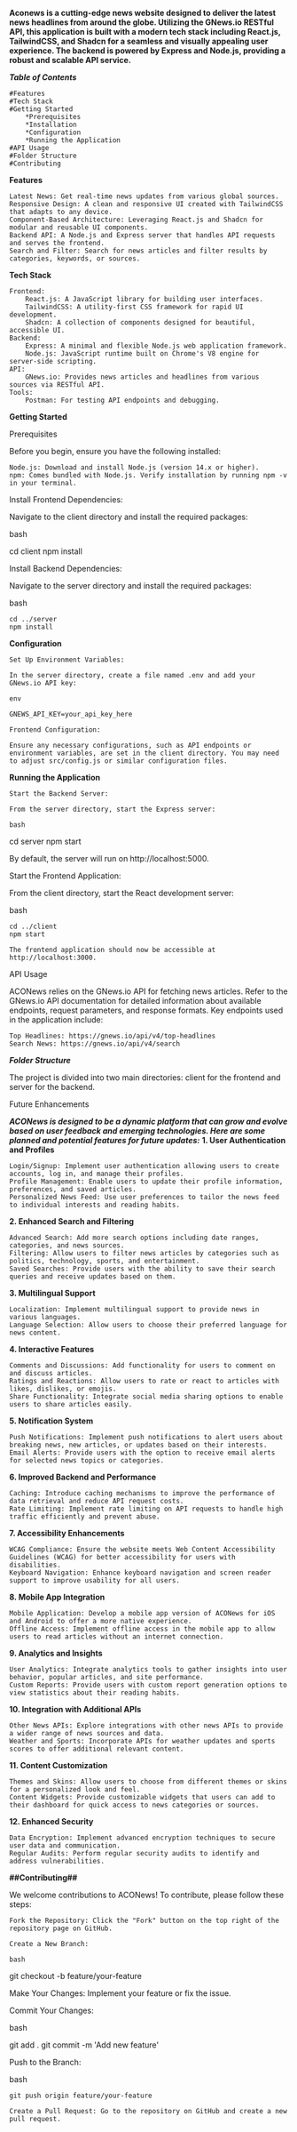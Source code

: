 **Aconews is a cutting-edge news website designed to deliver the latest news headlines from around the globe. Utilizing the GNews.io RESTful API, this application is built with a modern tech stack including React.js, TailwindCSS, and Shadcn for a seamless and visually appealing user experience. The backend is powered by Express and Node.js, providing a robust and scalable API service.**


***Table of Contents***

    #Features
    #Tech Stack
    #Getting Started
        *Prerequisites
        *Installation
        *Configuration
        *Running the Application
    #API Usage
    #Folder Structure
    #Contributing
 

**Features**

    Latest News: Get real-time news updates from various global sources.
    Responsive Design: A clean and responsive UI created with TailwindCSS that adapts to any device.
    Component-Based Architecture: Leveraging React.js and Shadcn for modular and reusable UI components.
    Backend API: A Node.js and Express server that handles API requests and serves the frontend.
    Search and Filter: Search for news articles and filter results by categories, keywords, or sources.

**Tech Stack**

    Frontend:
        React.js: A JavaScript library for building user interfaces.
        TailwindCSS: A utility-first CSS framework for rapid UI development.
        Shadcn: A collection of components designed for beautiful, accessible UI.
    Backend:
        Express: A minimal and flexible Node.js web application framework.
        Node.js: JavaScript runtime built on Chrome's V8 engine for server-side scripting.
    API:
        GNews.io: Provides news articles and headlines from various sources via RESTful API.
    Tools:
        Postman: For testing API endpoints and debugging.

**Getting Started**

Prerequisites

Before you begin, ensure you have the following installed:

    Node.js: Download and install Node.js (version 14.x or higher).
    npm: Comes bundled with Node.js. Verify installation by running npm -v in your terminal.

Install Frontend Dependencies:

Navigate to the client directory and install the required packages:

bash

cd client
npm install

Install Backend Dependencies:

Navigate to the server directory and install the required packages:

bash

    cd ../server
    npm install

**Configuration**

    Set Up Environment Variables:

    In the server directory, create a file named .env and add your GNews.io API key:

    env

    GNEWS_API_KEY=your_api_key_here

    Frontend Configuration:

    Ensure any necessary configurations, such as API endpoints or environment variables, are set in the client directory. You may need to adjust src/config.js or similar configuration files.

**Running the Application**

    Start the Backend Server:

    From the server directory, start the Express server:

    bash

cd server
npm start

By default, the server will run on http://localhost:5000.

Start the Frontend Application:

From the client directory, start the React development server:

bash

    cd ../client
    npm start

    The frontend application should now be accessible at http://localhost:3000.

API Usage

ACONews relies on the GNews.io API for fetching news articles. Refer to the GNews.io API documentation for detailed information about available endpoints, request parameters, and response formats. Key endpoints used in the application include:

    Top Headlines: https://gnews.io/api/v4/top-headlines
    Search News: https://gnews.io/api/v4/search

***Folder Structure***

The project is divided into two main directories: client for the frontend and server for the backend.

Future Enhancements

***ACONews is designed to be a dynamic platform that can grow and evolve based on user feedback and emerging technologies. Here are some planned and potential features for future updates:***
**1. User Authentication and Profiles**

    Login/Signup: Implement user authentication allowing users to create accounts, log in, and manage their profiles.
    Profile Management: Enable users to update their profile information, preferences, and saved articles.
    Personalized News Feed: Use user preferences to tailor the news feed to individual interests and reading habits.

**2. Enhanced Search and Filtering**

    Advanced Search: Add more search options including date ranges, categories, and news sources.
    Filtering: Allow users to filter news articles by categories such as politics, technology, sports, and entertainment.
    Saved Searches: Provide users with the ability to save their search queries and receive updates based on them.

**3. Multilingual Support**

    Localization: Implement multilingual support to provide news in various languages.
    Language Selection: Allow users to choose their preferred language for news content.

**4. Interactive Features**

    Comments and Discussions: Add functionality for users to comment on and discuss articles.
    Ratings and Reactions: Allow users to rate or react to articles with likes, dislikes, or emojis.
    Share Functionality: Integrate social media sharing options to enable users to share articles easily.

**5. Notification System**

    Push Notifications: Implement push notifications to alert users about breaking news, new articles, or updates based on their interests.
    Email Alerts: Provide users with the option to receive email alerts for selected news topics or categories.

**6. Improved Backend and Performance**

    Caching: Introduce caching mechanisms to improve the performance of data retrieval and reduce API request costs.
    Rate Limiting: Implement rate limiting on API requests to handle high traffic efficiently and prevent abuse.

**7. Accessibility Enhancements**

    WCAG Compliance: Ensure the website meets Web Content Accessibility Guidelines (WCAG) for better accessibility for users with disabilities.
    Keyboard Navigation: Enhance keyboard navigation and screen reader support to improve usability for all users.

**8. Mobile App Integration**

    Mobile Application: Develop a mobile app version of ACONews for iOS and Android to offer a more native experience.
    Offline Access: Implement offline access in the mobile app to allow users to read articles without an internet connection.

**9. Analytics and Insights**

    User Analytics: Integrate analytics tools to gather insights into user behavior, popular articles, and site performance.
    Custom Reports: Provide users with custom report generation options to view statistics about their reading habits.

**10. Integration with Additional APIs**

    Other News APIs: Explore integrations with other news APIs to provide a wider range of news sources and data.
    Weather and Sports: Incorporate APIs for weather updates and sports scores to offer additional relevant content.

**11. Content Customization**

    Themes and Skins: Allow users to choose from different themes or skins for a personalized look and feel.
    Content Widgets: Provide customizable widgets that users can add to their dashboard for quick access to news categories or sources.

**12. Enhanced Security**

    Data Encryption: Implement advanced encryption techniques to secure user data and communication.
    Regular Audits: Perform regular security audits to identify and address vulnerabilities.



**##Contributing##**

We welcome contributions to ACONews! To contribute, please follow these steps:

    Fork the Repository: Click the "Fork" button on the top right of the repository page on GitHub.

    Create a New Branch:

    bash

git checkout -b feature/your-feature

Make Your Changes: Implement your feature or fix the issue.

Commit Your Changes:

bash

git add .
git commit -m 'Add new feature'

Push to the Branch:

bash

    git push origin feature/your-feature

    Create a Pull Request: Go to the repository on GitHub and create a new pull request.





